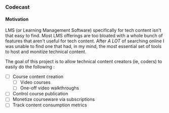 ### Codecast


#### Motivation
LMS (or Learning Management Software) specifically for tech content isn't that easy to find. Most LMS offerings are too bloated with a whole bunch of features that aren't useful for tech content. After *A LOT* of searching online I was unable to find one that had, in my mind, the most essential set of tools to host and monitize technical content.

The goal of this project is to allow technical content creators (ie, coders) to easily do the following :

- [ ] Course content creation
  - [ ] Video courses
  - [ ] One-off video walkthroughs
- [ ] Control course publication
- [ ] Monetize courseware via subscriptions
- [ ] Track content consumption metrics
